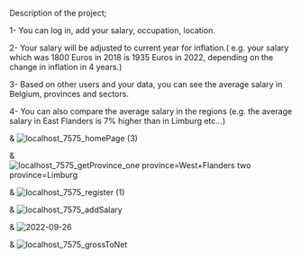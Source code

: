  
 Description of the project;
 
 1- You can log in, add your salary, occupation, location.
 
 2- Your salary will be adjusted to current year for inflation.( e.g. your salary which was 1800 Euros in 2018  is 1935 Euros in 2022,  depending on the change in inflation in 4 years.)
 
 3- Based on other users and your data, you can see the average salary in Belgium, provinces and sectors.
 
 4- You can also compare the average salary in the regions (e.g. the average salary in East Flanders is 7% higher than in Limburg etc...)
 
 &
![localhost_7575_homePage (3)](https://user-images.githubusercontent.com/92089004/197199455-f8c4b308-08b9-479b-b5c3-271e4a82b6d9.png)

 
 &
 ![localhost_7575_getProvince_one province=West+Flanders two province=Limburg](https://user-images.githubusercontent.com/92089004/192262310-699d46bc-8f78-40de-9401-0fa1f3c5c743.png)
 
&
![localhost_7575_register (1)](https://user-images.githubusercontent.com/92089004/193153711-592f0662-522c-44f9-b484-e5f86a994706.png)


 &
 ![localhost_7575_addSalary](https://user-images.githubusercontent.com/92089004/192262196-1b4e2d88-c7d7-42ec-b656-051aae6f0856.png)
 
&
![2022-09-26](https://user-images.githubusercontent.com/92089004/192257476-dafe4c88-0013-4022-aa74-05283f679fe9.png)

&
![localhost_7575_grossToNet](https://user-images.githubusercontent.com/92089004/193153333-8563acad-d0b2-4bfe-8af3-7fd10cc3f900.png)

